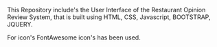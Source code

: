 This Repository include's the User Interface of the Restaurant Opinion Review System, that is built using HTML, CSS, Javascript, BOOTSTRAP, JQUERY.

For icon's FontAwesome icon's has been used. 